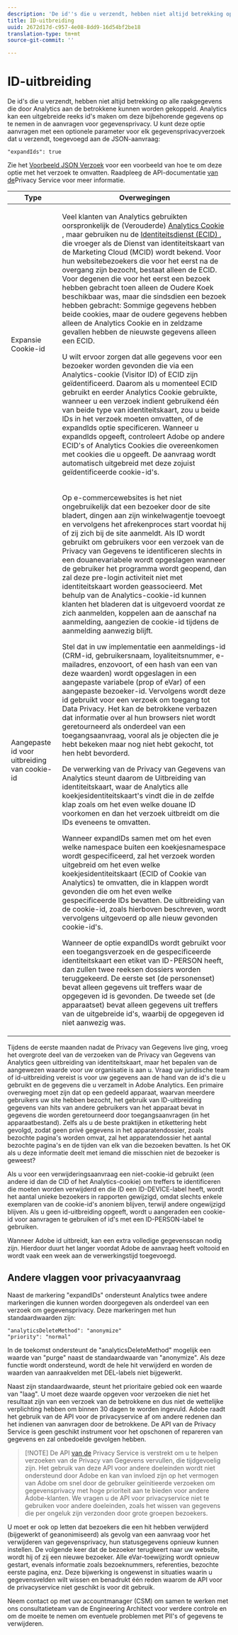 ```yaml
---
description: 'De id''s die u verzendt, hebben niet altijd betrekking op alle raakgegevens die door Analytics aan de betrokkene kunnen worden gekoppeld. Analytics kan een uitgebreide reeks id''s maken om deze bijbehorende gegevens op te nemen in de aanvragen voor gegevensprivacy. U kunt deze optie aanvragen met een optionele parameter voor elk verzoek om gegevensprivacy dat u indient, toegevoegd aan de JSON-aanvraag '
title: ID-uitbreiding
uuid: 2672d17d-c957-4e08-8dd9-16d54bf2be18
translation-type: tm+mt
source-git-commit: ''

---
```



# ID-uitbreiding

De id&#39;s die u verzendt, hebben niet altijd betrekking op alle raakgegevens die door Analytics aan de betrokkene kunnen worden gekoppeld. Analytics kan een uitgebreide reeks id&#39;s maken om deze bijbehorende gegevens op te nemen in de aanvragen voor gegevensprivacy. U kunt deze optie aanvragen met een optionele parameter voor elk gegevensprivacyverzoek dat u verzendt, toegevoegd aan de JSON-aanvraag:

```
"expandIds": true
```

Zie het [Voorbeeld JSON Verzoek](/help/admin/c-data-governance/gdpr-submit-access-delete.md#sample-json-request) voor een voorbeeld van hoe te om deze optie met het verzoek te omvatten. Raadpleeg de API-documentatie [van de](https://www.adobe.io/apis/experienceplatform/gdpr.html)Privacy Service voor meer informatie.

<table id="table_A10CA8DC8C1643CF84A4DF30A6740D51"> 
 <thead> 
  <tr> 
   <th colname="col1" class="entry"> Type </th> 
   <th colname="col2" class="entry"> Overwegingen </th> 
  </tr> 
 </thead>
 <tbody> 
  <tr> 
   <td colname="col1"> <p>Expansie Cookie-id </p> </td> 
   <td colname="col2"> <p>Veel klanten van Analytics gebruikten oorspronkelijk de (Verouderde) <a href="https://marketing.adobe.com/resources/help/en_US/whitepapers/cookies/cookies_analytics.html"> Analytics Cookie </a>, maar gebruiken nu de <a href="https://marketing.adobe.com/resources/help/en_US/mcvid/"> Identiteitsdienst (ECID) </a>, die vroeger als de Dienst van identiteitskaart van de Marketing Cloud (MCID) wordt bekend. Voor hun websitebezoekers die voor het eerst na de overgang zijn bezocht, bestaat alleen de ECID. Voor degenen die voor het eerst een bezoek hebben gebracht toen alleen de Oudere Koek beschikbaar was, maar die sindsdien een bezoek hebben gebracht: Sommige gegevens hebben beide cookies, maar de oudere gegevens hebben alleen de Analytics Cookie en in zeldzame gevallen hebben de nieuwste gegevens alleen een ECID. </p> <p>U wilt ervoor zorgen dat alle gegevens voor een bezoeker worden gevonden die via een Analytics-cookie (Visitor ID) of ECID zijn geïdentificeerd. Daarom als u momenteel ECID gebruikt en eerder Analytics Cookie gebruikte, wanneer u een verzoek indient gebruikend één van beide type van identiteitskaart, zou u beide IDs in het verzoek moeten omvatten, of de expandIds optie specificeren. Wanneer u expandIds opgeeft, controleert Adobe op andere ECID's of Analytics Cookies die overeenkomen met cookies die u opgeeft. De aanvraag wordt automatisch uitgebreid met deze zojuist geïdentificeerde cookie-id's. </p> </td> 
  </tr> 
  <tr> 
   <td colname="col1"> <p>Aangepaste id voor uitbreiding van cookie-id </p> </td> 
   <td colname="col2"> <p>Op e-commercewebsites is het niet ongebruikelijk dat een bezoeker door de site bladert, dingen aan zijn winkelwagentje toevoegt en vervolgens het afrekenproces start voordat hij of zij zich bij de site aanmeldt. Als ID wordt gebruikt om gebruikers voor een verzoek van de Privacy van Gegevens te identificeren slechts in een douanevariabele wordt opgeslagen wanneer de gebruiker het programma wordt geopend, dan zal deze pre-login activiteit niet met identiteitskaart worden geassocieerd. Met behulp van de Analytics-cookie-id kunnen klanten het bladeren dat is uitgevoerd voordat ze zich aanmelden, koppelen aan de aanschaf na aanmelding, aangezien de cookie-id tijdens de aanmelding aanwezig blijft. </p> <p>Stel dat in uw implementatie een aanmeldings-id (CRM-id, gebruikersnaam, loyaliteitsnummer, e-mailadres, enzovoort, of een hash van een van deze waarden) wordt opgeslagen in een aangepaste variabele (prop of eVar) of een aangepaste bezoeker-id. Vervolgens wordt deze id gebruikt voor een verzoek om toegang tot Data Privacy. Het kan de betrokkene verbazen dat informatie over al hun browsers niet wordt geretourneerd als onderdeel van een toegangsaanvraag, vooral als je objecten die je hebt bekeken maar nog niet hebt gekocht, tot hen hebt bevorderd. </p> <p>De verwerking van de Privacy van Gegevens van Analytics steunt daarom de Uitbreiding van identiteitskaart, waar de Analytics alle koekjesidentiteitskaart's vindt die in de zelfde klap zoals om het even welke douane ID voorkomen en dan het verzoek uitbreidt om die IDs eveneens te omvatten. </p> <p>Wanneer expandIDs samen met om het even welke namespace buiten een koekjesnamespace wordt gespecificeerd, zal het verzoek worden uitgebreid om het even welke koekjesidentiteitskaart (ECID of Cookie van Analytics) te omvatten, die in klappen wordt gevonden die om het even welke gespecificeerde IDs bevatten. De uitbreiding van de cookie-id, zoals hierboven beschreven, wordt vervolgens uitgevoerd op alle nieuw gevonden cookie-id's. </p> <p>Wanneer de optie expandIDs wordt gebruikt voor een toegangsverzoek en de gespecificeerde identiteitskaart een etiket van ID-PERSON heeft, dan zullen twee reeksen dossiers worden teruggekeerd. De eerste set (de personenset) bevat alleen gegevens uit treffers waar de opgegeven id is gevonden. De tweede set (de apparaatset) bevat alleen gegevens uit treffers van de uitgebreide id's, waarbij de opgegeven id niet aanwezig was. </p> </td> 
  </tr> 
 </tbody> 
</table>

Tijdens de eerste maanden nadat de Privacy van Gegevens live ging, vroeg het overgrote deel van de verzoeken van de Privacy van Gegevens van Analytics geen uitbreiding van identiteitskaart, maar het bepalen van de aangewezen waarde voor uw organisatie is aan u. Vraag uw juridische team of id-uitbreiding vereist is voor uw gegevens aan de hand van de id&#39;s die u gebruikt en de gegevens die u verzamelt in Adobe Analytics. Een primaire overweging moet zijn dat op een gedeeld apparaat, waarvan meerdere gebruikers uw site hebben bezocht, het gebruik van ID-uitbreiding gegevens van hits van andere gebruikers van het apparaat bevat in gegevens die worden geretourneerd door toegangsaanvragen (in het apparaatbestand). Zelfs als u de beste praktijken in etikettering hebt gevolgd, zodat geen privé gegevens in het apparatendossier, zoals bezochte pagina&#39;s worden omvat, zal het apparatendossier het aantal bezochte pagina&#39;s en de tijden van elk van die bezoeken bevatten. Is het OK als u deze informatie deelt met iemand die misschien niet de bezoeker is geweest?

Als u voor een verwijderingsaanvraag een niet-cookie-id gebruikt (een andere id dan de CID of het Analytics-cookie) om treffers te identificeren die moeten worden verwijderd en die ID een ID-DEVICE-label heeft, wordt het aantal unieke bezoekers in rapporten gewijzigd, omdat slechts enkele exemplaren van de cookie-id&#39;s anoniem blijven, terwijl andere ongewijzigd blijven. Als u geen id-uitbreiding opgeeft, wordt u aangeraden een cookie-id voor aanvragen te gebruiken of id&#39;s met een ID-PERSON-label te gebruiken.

Wanneer Adobe id uitbreidt, kan een extra volledige gegevensscan nodig zijn. Hierdoor duurt het langer voordat Adobe de aanvraag heeft voltooid en wordt vaak een week aan de verwerkingstijd toegevoegd.

## Andere vlaggen voor privacyaanvraag

Naast de markering &quot;expandIDs&quot; ondersteunt Analytics twee andere markeringen die kunnen worden doorgegeven als onderdeel van een verzoek om gegevensprivacy. Deze markeringen met hun standaardwaarden zijn:

```
"analyticsDeleteMethod": "anonymize"
"priority": "normal"
```

In de toekomst ondersteunt de &quot;analyticsDeleteMethod&quot; mogelijk een waarde van &quot;purge&quot; naast de standaardwaarde van &quot;anonymize&quot;. Als deze functie wordt ondersteund, wordt de hele hit verwijderd en worden de waarden van aanraakvelden met DEL-labels niet bijgewerkt.

Naast zijn standaardwaarde, steunt het prioritaire gebied ook een waarde van &quot;laag&quot;. U moet deze waarde opgeven voor verzoeken die niet het resultaat zijn van een verzoek van de betrokkene en dus niet de wettelijke verplichting hebben om binnen 30 dagen te worden ingevuld. Adobe raadt het gebruik van de API voor de privacyservice af om andere redenen dan het indienen van aanvragen door de betrokkene. De API van de Privacy Service is geen geschikt instrument voor het opschonen of repareren van gegevens en zal onbedoelde gevolgen hebben.

> [!NOTE] De API [van de](https://www.adobe.io/apis/experienceplatform/gdpr.html) Privacy Service is verstrekt om u te helpen verzoeken van de Privacy van Gegevens vervullen, die tijdgevoelig zijn. Het gebruik van deze API voor andere doeleinden wordt niet ondersteund door Adobe en kan van invloed zijn op het vermogen van Adobe om snel door de gebruiker geïnitieerde verzoeken om gegevensprivacy met hoge prioriteit aan te bieden voor andere Adobe-klanten. We vragen u de API voor privacyservice niet te gebruiken voor andere doeleinden, zoals het wissen van gegevens die per ongeluk zijn verzonden door grote groepen bezoekers.

U moet er ook op letten dat bezoekers die een hit hebben verwijderd (bijgewerkt of geanonimiseerd) als gevolg van een aanvraag voor het verwijderen van gegevensprivacy, hun statusgegevens opnieuw kunnen instellen. De volgende keer dat de bezoeker terugkeert naar uw website, wordt hij of zij een nieuwe bezoeker. Alle eVar-toewijzing wordt opnieuw gestart, evenals informatie zoals bezoeknummers, referenties, bezochte eerste pagina, enz. Deze bijwerking is ongewenst in situaties waarin u gegevensvelden wilt wissen en benadrukt één reden waarom de API voor de privacyservice niet geschikt is voor dit gebruik.

Neem contact op met uw accountmanager (CSM) om samen te werken met ons consultatieteam van de Engineering Architect voor verdere controle en om de moeite te nemen om eventuele problemen met PII&#39;s of gegevens te verwijderen.

